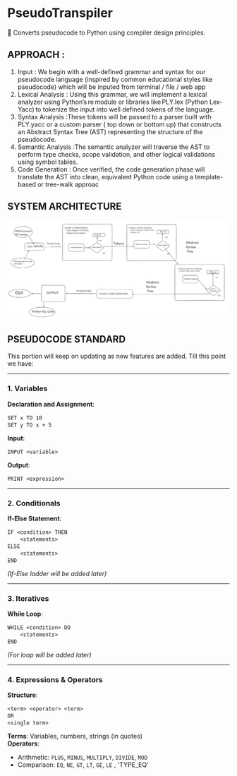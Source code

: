 # PseudoTranspiler
🔧 Converts pseudocode to Python using compiler design principles.


## APPROACH : 
1.	Input  : We begin with a well-defined grammar and syntax for our pseudocode language (inspired by common educational styles like pseudocode) which will be inputed from terminal / file / web app
2.	 Lexical Analysis : Using this grammar, we will implement a lexical analyzer using Python’s re module or libraries like PLY.lex (Python Lex-Yacc) to tokenize the input into well defined tokens of the language. 
3.	Syntax Analysis :These tokens will be passed to a parser built with PLY.yacc or a custom parser ( top down or bottom up) that constructs an Abstract Syntax Tree (AST) representing the structure of the pseudocode.
4.	Semantic Analysis  :The semantic analyzer will traverse the AST to perform type checks, scope validation, and other logical validations using symbol tables. 
5.	Code Generation : Once verified, the code generation phase will translate the AST into clean, equivalent Python code using a template-based or tree-walk approac

## SYSTEM ARCHITECTURE
![Arch](arch.png)

## PSEUDOCODE STANDARD

This portion will keep on updating as new features are added. Till this point we have:

---

### 1. Variables  
**Declaration and Assignment**:
```
SET x TO 10  
SET y TO x + 5
```

**Input**:
```
INPUT <variable>
```

**Output**:
```
PRINT <expression>
```

---

### 2. Conditionals  
**If-Else Statement**:
```
IF <condition> THEN
    <statements>
ELSE
    <statements>
END
```
*(If-Else ladder will be added later)*

---

### 3. Iteratives  
**While Loop**:
```
WHILE <condition> DO
    <statements>
END 
```
*(For loop will be added later)*

---

### 4. Expressions & Operators  
**Structure**:
```
<term> <operator> <term>  
OR  
<single term>
```

**Terms**: Variables, numbers, strings (in quotes)  
**Operators**:  
- Arithmetic: `PLUS`, `MINUS`, `MULTIPLY`, `DIVIDE`, `MOD`  
- Comparison: `EQ`, `NE`, `GT`, `LT`, `GE`, `LE` , 'TYPE_EQ'
